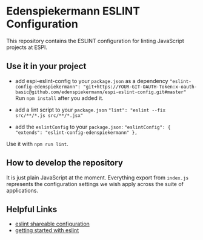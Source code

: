 # Edenspiekermann ESLINT Configuration

This repository contains the ESLINT configuration for linting JavaScript projects at ESPI.

## Use it in your project
* add espi-eslint-config to your `package.json` as a dependency
`"eslint-config-edenspiekermann": "git+https://YOUR-GIT-OAUTH-Token:x-oauth-basic@github.com/edenspiekermann/espi-eslint-config.git#master"`
Run `npm install` after you added it.

* add a lint script to your `package.json` 
`"lint": "eslint --fix src/**/*.js src/**/*.jsx"`

* add the `eslintConfig` to your `package.json`: 
`"eslintConfig": {
    "extends": "eslint-config-edenspiekermann"
 },`
 
Use it with `npm run lint`. 

## How to develop the repository

It is just plain JavaScript at the moment. Everything export from `index.js` represents the configuration settings we wish apply across the suite of applications.

## Helpful Links

* [eslint shareable configuration][shareable]
* [getting started with eslint][docs]

[shareable]: https://eslint.org/docs/developer-guide/shareable-configs  "Eslint shareable configurations"
[docs]: https://eslint.org/docs/user-guide/getting-started  "Eslint docs"
